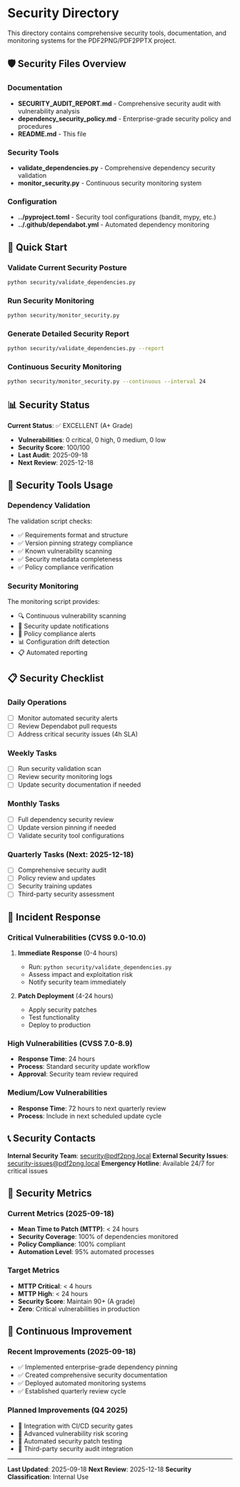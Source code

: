 # Security Directory

This directory contains comprehensive security tools, documentation, and monitoring systems for the PDF2PNG/PDF2PPTX project.

## 🛡️ Security Files Overview

### Documentation
- **SECURITY_AUDIT_REPORT.md** - Comprehensive security audit with vulnerability analysis
- **dependency_security_policy.md** - Enterprise-grade security policy and procedures
- **README.md** - This file

### Security Tools
- **validate_dependencies.py** - Comprehensive dependency security validation
- **monitor_security.py** - Continuous security monitoring system

### Configuration
- **../pyproject.toml** - Security tool configurations (bandit, mypy, etc.)
- **../.github/dependabot.yml** - Automated dependency monitoring

## 🚀 Quick Start

### Validate Current Security Posture
```bash
python security/validate_dependencies.py
```

### Run Security Monitoring
```bash
python security/monitor_security.py
```

### Generate Detailed Security Report
```bash
python security/validate_dependencies.py --report
```

### Continuous Security Monitoring
```bash
python security/monitor_security.py --continuous --interval 24
```

## 📊 Security Status

**Current Status**: ✅ EXCELLENT (A+ Grade)
- **Vulnerabilities**: 0 critical, 0 high, 0 medium, 0 low
- **Security Score**: 100/100
- **Last Audit**: 2025-09-18
- **Next Review**: 2025-12-18

## 🔧 Security Tools Usage

### Dependency Validation
The validation script checks:
- ✅ Requirements format and structure
- ✅ Version pinning strategy compliance
- ✅ Known vulnerability scanning
- ✅ Security metadata completeness
- ✅ Policy compliance verification

### Security Monitoring
The monitoring script provides:
- 🔍 Continuous vulnerability scanning
- 📅 Security update notifications
- 🚨 Policy compliance alerts
- 📊 Configuration drift detection
- 📋 Automated reporting

## 📋 Security Checklist

### Daily Operations
- [ ] Monitor automated security alerts
- [ ] Review Dependabot pull requests
- [ ] Address critical security issues (4h SLA)

### Weekly Tasks
- [ ] Run security validation scan
- [ ] Review security monitoring logs
- [ ] Update security documentation if needed

### Monthly Tasks
- [ ] Full dependency security review
- [ ] Update version pinning if needed
- [ ] Validate security tool configurations

### Quarterly Tasks (Next: 2025-12-18)
- [ ] Comprehensive security audit
- [ ] Policy review and updates
- [ ] Security training updates
- [ ] Third-party security assessment

## 🚨 Incident Response

### Critical Vulnerabilities (CVSS 9.0-10.0)
1. **Immediate Response** (0-4 hours)
   - Run: `python security/validate_dependencies.py`
   - Assess impact and exploitation risk
   - Notify security team immediately

2. **Patch Deployment** (4-24 hours)
   - Apply security patches
   - Test functionality
   - Deploy to production

### High Vulnerabilities (CVSS 7.0-8.9)
- **Response Time**: 24 hours
- **Process**: Standard security update workflow
- **Approval**: Security team review required

### Medium/Low Vulnerabilities
- **Response Time**: 72 hours to next quarterly review
- **Process**: Include in next scheduled update cycle

## 📞 Security Contacts

**Internal Security Team**: security@pdf2png.local
**External Security Issues**: security-issues@pdf2png.local
**Emergency Hotline**: Available 24/7 for critical issues

## 🎯 Security Metrics

### Current Metrics (2025-09-18)
- **Mean Time to Patch (MTTP)**: < 24 hours
- **Security Coverage**: 100% of dependencies monitored
- **Policy Compliance**: 100% compliant
- **Automation Level**: 95% automated processes

### Target Metrics
- **MTTP Critical**: < 4 hours
- **MTTP High**: < 24 hours
- **Security Score**: Maintain 90+ (A grade)
- **Zero**: Critical vulnerabilities in production

## 🔄 Continuous Improvement

### Recent Improvements (2025-09-18)
- ✅ Implemented enterprise-grade dependency pinning
- ✅ Created comprehensive security documentation
- ✅ Deployed automated monitoring systems
- ✅ Established quarterly review cycle

### Planned Improvements (Q4 2025)
- 🔄 Integration with CI/CD security gates
- 🔄 Advanced vulnerability risk scoring
- 🔄 Automated security patch testing
- 🔄 Third-party security audit integration

---
**Last Updated**: 2025-09-18
**Next Review**: 2025-12-18
**Security Classification**: Internal Use